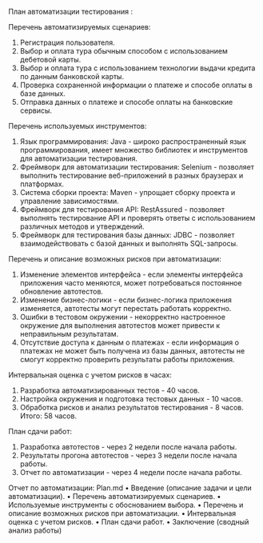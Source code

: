 План автоматизации тестирования : 

Перечень автоматизируемых сценариев:
1.	Регистрация пользователя.
2.	Выбор и оплата тура обычным способом с использованием дебетовой карты.
3.	Выбор и оплата тура с использованием технологии выдачи кредита по данным банковской карты.
4.	Проверка сохраненной информации о платеже и способе оплаты в базе данных.
5.	Отправка данных о платеже и способе оплаты на банковские сервисы.

Перечень используемых инструментов:
1.	Язык программирования: Java - широко распространенный язык программирования, имеет множество библиотек и инструментов для автоматизации тестирования.
2.	Фреймворк для автоматизации тестирования: Selenium - позволяет выполнить тестирование веб-приложений в разных браузерах и платформах.
3.	Система сборки проекта: Maven - упрощает сборку проекта и управление зависимостями.
4.	Фреймворк для тестирования API: RestAssured - позволяет выполнять тестирование API и проверять ответы с использованием различных методов и утверждений.
5.	Фреймворк для тестирования базы данных: JDBC - позволяет взаимодействовать с базой данных и выполнять SQL-запросы.

Перечень и описание возможных рисков при автоматизации:
1.	Изменение элементов интерфейса - если элементы интерфейса приложения часто меняются, может потребоваться постоянное обновление автотестов.
2.	Изменение бизнес-логики - если бизнес-логика приложения изменяется, автотесты могут перестать работать корректно.
3.	Ошибки в тестовом окружении - некорректно настроенное окружение для выполнения автотестов может привести к неправильным результатам.
4.	Отсутствие доступа к данным о платежах - если информация о платежах не может быть получена из базы данных, автотесты не смогут корректно проверить результаты работы приложения.

Интервальная оценка с учетом рисков в часах:
1.	Разработка автоматизированных тестов - 40 часов.
2.	Настройка окружения и подготовка тестовых данных - 10 часов.
3.	Обработка рисков и анализ результатов тестирования - 8 часов. Итого: 58 часов.

План сдачи работ:
1.	Разработка автотестов - через 2 недели после начала работы.
2.	Результаты прогона автотестов - через 3 недели после начала работы.
3.	Отчет по автоматизации - через 4 недели после начала работы.

Отчет по автоматизации: Plan.md
•	Введение (описание задачи и цели автоматизации).
•	Перечень автоматизируемых сценариев.
•	Используемые инструменты с обоснованием выбора.
•	Перечень и описание возможных рисков при автоматизации.
•	Интервальная оценка с учетом рисков.
•	План сдачи работ.
•	Заключение (сводный анализ работы)
